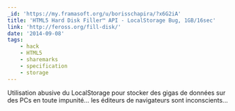 ```yaml
---
_id: 'https://my.framasoft.org/u/borisschapira/?x6G2iA'
title: 'HTML5 Hard Disk Filler™ API - LocalStorage Bug, 1GB/16sec'
link: 'http://feross.org/fill-disk/'
date: '2014-09-08'
tags:
    - hack
    - HTML5
    - sharemarks
    - specification
    - storage
---
```


<div class="markdown"><p>Utilisation abusive du LocalStorage pour stocker des gigas de données sur des PCs en toute impunité... les éditeurs de navigateurs sont inconscients...
</p></div>
